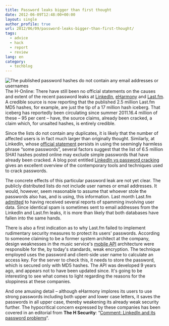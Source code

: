 ```yaml
---
title: Password leaks bigger than first thought
date: 2012-06-09T12:48:00+00:00
layout: single
author_profile: true
url: 2012/06/09/password-leaks-bigger-than-first-thought/
tags:
  - advice
  - hack
  - report
  - review
lang: en
category: 
  - techblog
---
```

![The published password hashes do not contain any email addresses or usernames](/images/2012/06/screenshot-08Jun12.png) The H-Online: There have still been no official statements on the causes and extent of the recent password leaks at [LinkedIn](/2012/06/linkedin-passwords-in-circulation.html), [eHarmony](http://www.h-online.com/news/item/eHarmony-admits-to-leaking-1-5-million-passwords-1612654.html) and [Last.fm](/2012/06/millions-of-lastfm-passwords-leaked.html). A credible source is now reporting that the published 2.5 million Last.fm MD5 hashes, for example, are just the tip of a 17 million hash iceberg. That iceberg has reportedly been circulating since summer 2011.16.4 million of these – 95 per cent – have, the source claims, already been cracked, a claim which, for unsalted hashes, is entirely credible. 

Since the lists do not contain any duplicates, it is likely that the number of affected users is in fact much larger than originally thought. Similarly, at LinkedIn, whose [official statement](http://blog.linkedin.com/2012/06/06/linkedin-member-passwords-compromised/) persists in using the seemingly harmless phrase “some passwords”, several factors suggest that the list of 6.5 million SHA1 hashes posted online may exclude simple passwords that have already been cracked. A blog post entitled [LinkedIn vs password cracking](http://erratasec.blogspot.de/2012/06/linkedin-vs-password-cracking.html) gives an excellent overview of the contemporary tools and techniques used to crack passwords. 

The concrete effects of this particular password leak are not yet clear. The publicly distributed lists do not include user names or email addresses. It would, however, seem reasonable to assume that whoever stole the passwords also has, and is using, this information. Last month Last.fm [admitted](http://www.last.fm/forum/21713/_/2051486/1?setlang=en) to having received several reports of spamming involving user data. Since identical spam is sometimes sent to email addresses from the LinkedIn and Last.fm leaks, it is more than likely that both databases have fallen into the same hands. 

There is also a first indication as to why Last.fm failed to implement rudimentary security measures to protect its users' passwords. According to someone claiming to be a former system architect at the company, design weaknesses in the music service's [mobile API](http://www.last.fm/api/mobileauth?setlang=en) architecture were responsible for the, by today's standards, weak encryption. The technique employed uses the password and client-side user name to calculate an access key. For the server to check this, it needs to store the password, which is secured only with MD5 hashes. The API was developed 9 years ago, and appears not to have been updated since. It's going to be interesting to see what comes to light regarding the reasons for the sloppiness at these companies. 

And one amusing detail – although eHarmony implores its users to use strong passwords including both upper and lower case letters, it saves the passwords in all upper case, thereby weakening its already weak security further. The hypocritical concern expressed by these companies has been covered in an editorial from **The H Security**: “[Comment: LinkedIn and its password problems](http://www.h-online.com/security/features/Comment-LinkedIn-and-its-password-problems-1612877.html)“.

